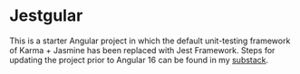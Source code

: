# Jestgular

This is a starter Angular project in which the default unit-testing framework of Karma + Jasmine has been replaced with Jest Framework.
Steps for updating the project prior to Angular 16 can be found in my [substack](https://aureliangaiu.substack.com/p/angular-jest-cheetsheet).
